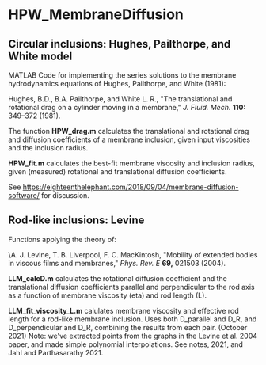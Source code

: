 # HPW_MembraneDiffusion


## Circular inclusions: Hughes, Pailthorpe, and White model

MATLAB Code for implementing the series solutions to the membrane hydrodynamics equations of Hughes, Pailthorpe, and White (1981):

Hughes, B.D., B.A. Pailthorpe, and White L. R., "The translational and rotational drag on a cylinder moving in a membrane," *J. Fluid. Mech.* **110:** 349–372  (1981).

The function **HPW_drag.m** calculates the translational and rotational drag and diffusion coefficients of a membrane inclusion, given input viscosities and the inclusion radius.  

**HPW_fit.m** calculates the best-fit membrane viscosity and inclusion radius, given (measured) rotational and translational diffusion coefficients.

See https://eighteenthelephant.com/2018/09/04/membrane-diffusion-software/ for discussion. 

## Rod-like inclusions: Levine

Functions applying the theory of: 

\A. J. Levine, T. B. Liverpool, F. C. MacKintosh, 
"Mobility of extended bodies in viscous films and membranes,"  *Phys. Rev. E* **69,** 021503 (2004).

**LLM_calcD.m** calculates the rotational diffusion coefficient and the translational diffusion coefficients parallel and perpendicular to the rod axis as a function of membrane viscosity (eta) and rod length (L).

**LLM_fit_viscosity_L.m** calulates membrane viscosity and effective rod length for a rod-like membrane inclusion. Uses both D_parallel and D_R, and D_perpendicular and D_R, combining the results from each pair. (October 2021) Note: we've extracted points from the graphs in the Levine et al. 2004 paper, and made simple polynomial interpolations. See notes, 2021, and Jahl and Parthasarathy 2021.



